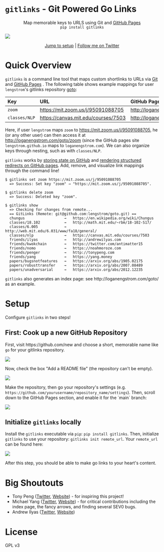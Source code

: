 # `gitlinks` - Git Powered Go Links
<p align = 'center'>
    Map memorable keys to URLS using Git and <a href="https://pages.github.com">GitHub Pages</a>
    <br/>
    <code>pip install gitlinks</code>
    <br/>
    <p>
    <img src="static/demo.gif"/>
    </p>
    <p align = 'center'>
        <a href="#setup">Jump to setup</a> | <a href="https://twitter.com/logan_engstrom">Follow me on Twitter</a>
    </p>
</p>

# Quick Overview
<p>
<code>gitlinks</code> is a command line tool that maps custom shortlinks to URLs via 
<a href="https://git-scm.com">Git</a> and <a href="https://pages.github.com">GitHub Pages</a> .
The following table shows example mappings for user <code>lengstrom</code>'s gitlinks repository
<a href="https://github.com/lengstrom/goto">goto</a>:
</p>

| Key           | URL                                                                                   | GitHub Pages Shortlink                                                                        |
| :------------ | :------------------------------------------------------------------------------------ | :-------------------------------------------------------------------------------------------- |
| `zoom`        | <a href="https://mit.zoom.us/j/95091088705">https://mit.zoom.us/j/95091088705</a>     | <a href="http://loganengstrom.com/goto/zoom">http://loganengstrom.com/goto/zoom</a>               |
| `classes/NLP` | <a href="https://canvas.mit.edu/courses/7503">https://canvas.mit.edu/courses/7503</a> | <a href="http://loganengstrom.com/goto/classes/nlp">http://loganengstrom.com/goto/classes/nlp</a> |

<p>
    Here, if user <code>lengstrom</code>
    maps <code>zoom</code> to <a href="https://mit.zoom.us/j/95091088705">https://mit.zoom.us/j/95091088705</a>,
    he (or any other user) can then access it at
    <a href="http://loganengstrom.com/goto/zoom">http://loganengstrom.com/goto/zoom</a>
    (since the GitHub pages site <code>lengstrom.github.io</code> maps to <code>loganengstrom.com</code>).
    We can also organize keys through nesting, such as with <code>classes/NLP</code>.
</p>
<p>
    <code>gitlinks</code> works by <a href="https://github.com/lengstrom/goto/blob/main/index.csv">storing state on GitHub</a>
    and <a href="https://github.com/lengstrom/goto">rendering structured redirects on GitHub pages</a>. Add, remove, and visualize link mappings through the command line!
</p>

```
$ gitlinks set zoom https://mit.zoom.us/j/95091088705
  => Success: Set key "zoom" → "https://mit.zoom.us/j/95091088705".
```
```
$ gitlinks delete zoom
  => Success: Deleted key "zoom".
```
```
$ gitlinks show
  => Checking for changes from remote...
  == GitLinks (Remote: git@github.com:lengstrom/goto.git) ==
  chungus                  →   https://en.wikipedia.org/wiki/Chungus
  classes/18.102           →   http://math.mit.edu/~rbm/18-102-S17/
  classes/6.005            →   http://web.mit.edu/6.031/www/fa18/general/
  classes/nlp              →   https://canvas.mit.edu/courses/7503
  friends/ilyas            →   http://andrewilyas.com
  friends/kwokchain        →   https://twitter.com/antimatter15
  friends/nomo             →   https://noahmoroze.com
  friends/penger           →   http://tonypeng.com
  friends/yang             →   https://yang.money
  papers/bugsnotfeatures   →   https://arxiv.org/abs/1905.02175
  papers/robusttransfer    →   https://arxiv.org/abs/2007.08489
  papers/unadversarial     →   https://arxiv.org/abs/2012.12235
```
<p>
    <code>gitlinks</code> also generates an index page: see 
    http://loganengstrom.com/goto/ as an example.
</p>

# Setup
Configure `gitlinks` in two steps!
## First: Cook up a new GitHub Repository
<p>
First, visit https://github.com/new and choose a short, memorable name like
<code>go</code> for your gitlinks repository. 
</p>
<img src="static/make_repo.png"/>
<p>
Now, check the box "Add a README file" (the repository can't be empty).
</p>
<img src="static/add_readme.png"/>
<p>
Make the repository, then go your repository's settings (e.g. <code>https://github.com/yourusername/repository_name/settings</code>).
Then, scroll down to the GitHub Pages section, and enable it for the `main` branch:
</p>
<img src="static/enable_ghpages.png"/>

## Initialize `gitlinks` locally
<p>
    Install the <code>gitlinks</code> executable via <code>pip</code>: <code>pip install gitlinks</code>. Then, 
    initialize <code>gitlinks</code> to use your repository: <code>gitlinks init remote_url</code>.
    Your <code>remote_url</code> can be found here:
</p>
<img src="static/remote_url.png"/>
<p>
    After this step, you should be able to make go links to your heart's content.  
</p>

# Big Shoutouts
- Tony Peng ([Twitter](https://twitter.com/iamtonypeng), [Website](http://tonypeng.com)) - for inspiring this project!
- Michael Yang ([Twitter](https://twitter.com/themichaelyang), [Website](http://yang.money)) - for critical contributions including the index page, the fancy arrows, and finding several SEV0 bugs.
- Andrew Ilyas ([Twitter](https://twitter.com/andrew_ilyas), [Website](http://andrewilyas.com))

# License
GPL v3
